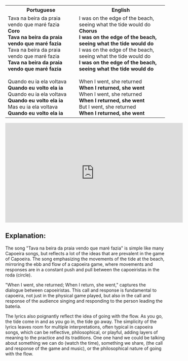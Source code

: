<table class="capoeira-table">
    <tr class="header-row">
        <th>Portuguese</th>
        <th>English</th>
    </tr>
    <tr>
        <td>Tava na beira da praia vendo que maré fazia<br><strong>Coro<br>Tava na beira da praia vendo que maré fazia</strong><br>Tava na beira da praia vendo que maré fazia<br><strong>Tava na beira da praia vendo que maré fazia</strong><br><br>Quando eu ia ela voltava<br><strong>Quando eu volto ela ia</strong><br>Quando eu ia ela voltava<br><strong>Quando eu volto ela ia</strong><br>Mas eu ia ela voltava<br><strong>Quando eu volto ela ia</strong></td>
        <td>I was on the edge of the beach, seeing what the tide would do<br><strong>Chorus<br>I was on the edge of the beach, seeing what the tide would do</strong><br>I was on the edge of the beach, seeing what the tide would do<br><strong>I was on the edge of the beach, seeing what the tide would do</strong><br><br>When I went, she returned<br><strong>When I returned, she went</strong><br>When I went, she returned<br><strong>When I returned, she went</strong><br>But I went, she returned<br><strong>When I returned, she went</strong></td>
    </tr>
</table>

<iframe width="560" height="315" src="https://www.youtube.com/embed/qtbs5qWPLF4" title="YouTube video player" frameborder="0" allow="accelerometer; autoplay; clipboard-write; encrypted-media; gyroscope; picture-in-picture" allowfullscreen></iframe>

## **Explanation:**

The song "Tava na beira da praia vendo que maré fazia" is simple like many Capoeira songs, but reflects a lot of the ideas that are prevalent in the game of Capoeira. The song emphasizing the movements of the tide at the beach, mirroring the ebb and flow of a capoeira game, where movements and responses are in a constant push and pull between the capoeiristas in the roda (circle).

"When I went, she returned; When I return, she went," captures the dialogue between capoeiristas. This call and response is fundamental to capoeira, not just in the physical game played, but also in the call and response of the audience singing and responding to the person leading the bateria.

The lyrics also poignantly reflect the idea of going with the flow. As you go, the tide come in and as you go in, the tide go away. The simplicity of the lyrics leaves room for multiple interpretations, often typical in capoeira songs, which can be reflective, philosophical, or playful, adding layers of meaning to the practice and its traditions. One one hand we could be talking about something we can do (watch the time), something we share, (the call and response of the game and music), or the philosophical nature of going with the flow.